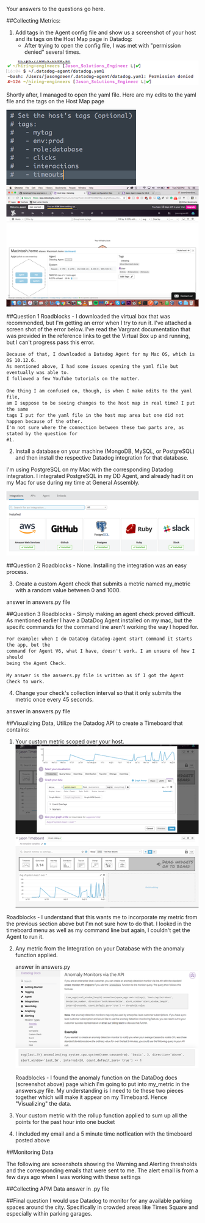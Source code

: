 Your answers to the questions go here.

##Collecting Metrics:


1. Add tags in the Agent config file and show us a screenshot of your host and its tags on the Host Map page in Datadog:
    * After trying to open the config file, I was met with "permission denied"
    several times. 


![yaml](screencaptures/datadog-yaml.png "Yaml Permission Denied")

Shortly after, I managed to open the yaml file.
Here are my edits to the yaml file and the tags on the Host Map page

![yaml tags](screencaptures/yamledit.png "Yaml Tags")
![host map tags](screencaptures/tags.png "Host Map tags")


##Question 1 Roadblocks - 
    I downloaded the virtual box that was recommended, but I'm getting 
    an error when I try to run it. I've attached a screen shot of the error below.
    I've read the Vargrant documentation that was provided in the reference links
    to get the Virtual Box up and running, but I can't progress pass this error.

    Because of that, I downloaded a Datadog Agent for my Mac OS, which is OS 10.12.6.
    As mentioned above, I had some issues opening the yaml file but eventually was able to.
    I followed a few YouTube tutorials on the matter.

    One thing I am confused on, though, is when I make edits to the yaml file,
    am I suppose to be seeing changes to the host map in real time? I put the same
    tags I put for the yaml file in the host map area but one did not happen because of the other.
    I'm not sure where the connection between these two parts are, as stated by the question for 
    #1. 



2.  Install a database on your machine (MongoDB, MySQL, or PostgreSQL) and then install the respective Datadog integration for that database.

I'm using PostgreSQL on my Mac with the corresponding Datadog integration.
I integrated PostgreSQL in my DD Agent, and already had it on my Mac for 
use during my time at General Assembly.

![postgresql integration](screencaptures/postgresql.png "PostgreSQL DD Integration")


##Question 2 Roadblocks - 
    None. Installing the integration was an easy process.

3. Create a custom Agent check that submits a metric named my_metric with a random value between 0 and 1000.

answer in answers.py file

##Question 3 Roadblocks -
    Simply making an agent check proved difficult. As mentioned earlier I have
    a DataDog Agent installed on my mac, but the specifc commands for the 
    command line aren't working the way I hoped for. 

    For example: when I do DataDog datadog-agent start command it starts the app, but the 
    command for Agent V6, what I have, doesn't work. I am unsure of how I should
    being the Agent Check.

    My answer is the answers.py file is written as if I got the Agent Check to work.



4. Change your check's collection interval so that it only submits the metric once every 45 seconds.

answer in answers.py file



##Visualizing Data, Utilize the Datadog API to create a Timeboard that contains:

1. Your custom metric scoped over your host.
   ![Timeboard](screencaptures/timeboard1.png "My Timeboard")
   ![Timeboard](screencaptures/timeboard2.png "My Timeboard") 

 Roadblocks -
     I understand that this wants me to incorporate my metric from the 
     previous section above but I'm not sure how to do that. I looked in the
     timeboard menu as well as my command line but again, I couldn't get the
     Agent to run it. 
    
2. Any metric from the Integration on your Database with the anomaly function applied.
    
    answer in answers.py
   ![Anomaly function](screencaptures/anomaly1.png "Anomaly function")
   ![Anomaly Function](screencaptures/anomaly2.png "Anomaly function") 
    
    Roadblocks - 
      I found the anomaly function on the DataDog docs (screenshot above) page which I'm going to
      put into my_metric in the answers.py file. My understanding is I need to
      tie these two pieces together which will make it appear on my Timeboard.
      Hence "Visualizing" the data. 


3. Your custom metric with the rollup function applied to sum up all the points for the past hour into one bucket   
    
4. I included my email and a 5 minute time notfication with the timeboard
posted above

##Monitoring Data

The following are screenshots showing the Warning and Alerting thresholds
and the corresponding emails that were sent to me. The alert email is from
a few days ago when I was working with these settings


##Collecting APM Data
    answer in .py file

##Final question
    I would use Datadog to monitor for any available parking spaces
    around the city. Specifically in crowded areas like Times Square 
    and especially within parking garages.



